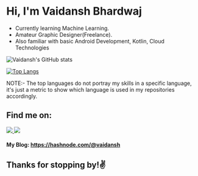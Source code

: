 # Hi, I'm Vaidansh Bhardwaj

* Currently learning Machine Learning.
* Amateur Graphic Designer(Freelance).
* Also familiar with basic Android Development, Kotlin, Cloud Technologies


![Vaidansh's GitHub stats](https://github-readme-stats.vercel.app/api?username=vaidanshbhardwaj&show_icons=true&theme=tokyonight)


[![Top Langs](https://github-readme-stats.vercel.app/api/top-langs/?username=vaidanshbhardwaj&theme=tokyonight)](https://github.com/vaidanshbhardwaj/github-readme-stats)

NOTE:- The top languages do not portray my skills in a specific language,  it's just a metric to show which language is used in my repositories accordingly.
<p>

  ## **Find me on:**
<p align="left"> 
<a href = "https://twitter.com/vaidansh23"><img src="https://img.icons8.com/color/48/000000/twitter--v1.png"</a> 
<a href = "https://www.linkedin.com/in/vaidanshbhardwaj/"><img src="https://img.icons8.com/fluent/48/000000/linkedin.png"/></a>
  </p>
  
  
#### My Blog: https://hashnode.com/@vaidansh 


## Thanks for stopping by!✌️

  
 
